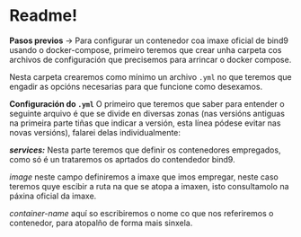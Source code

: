 # Readme!

**Pasos previos** -> Para configurar un contenedor coa imaxe oficial de bind9 usando o docker-compose, primeiro teremos que crear unha carpeta cos archivos de configuración que precisemos para arrincar o docker compose.

Nesta carpeta crearemos como mínimo un archivo `.yml` no que teremos que engadir as opcións necesarias para que funcione como desexamos.

**Configuración do `.yml`**
O primeiro que teremos que saber para entender o seguinte arquivo é que se divide en diversas zonas (nas versións antiguas na primeira parte tiñas que indicar a versión, esta línea pódese evitar nas novas versións), falarei delas individualmente:

**_services:_** Nesta parte teremos que definir os contenedores empregados, como só é un trataremos os aprtados do contendedor bind9.

_image_ neste campo definiremos a imaxe que imos empregar, neste caso teremos quye escibir a ruta na que se atopa a imaxen, isto consultamolo na páxina oficial da imaxe.

_container-name_ aquí so escribiremos o nome co que nos referiremos o contenedor, para atopalño de forma mais sinxela.